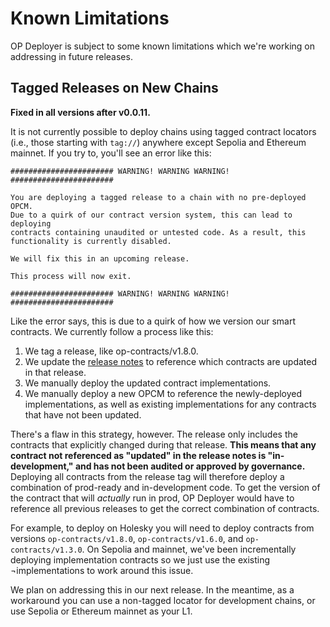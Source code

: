 # Known Limitations

OP Deployer is subject to some known limitations which we're working on addressing in future releases.

## Tagged Releases on New Chains

**Fixed in all versions after v0.0.11.**

It is not currently possible to deploy chains using tagged contract locators (i.e., those starting with `tag://`)
anywhere except Sepolia and Ethereum mainnet. If you try to, you'll see an error like this:

```
####################### WARNING! WARNING WARNING! #######################

You are deploying a tagged release to a chain with no pre-deployed OPCM.
Due to a quirk of our contract version system, this can lead to deploying
contracts containing unaudited or untested code. As a result, this
functionality is currently disabled.

We will fix this in an upcoming release.

This process will now exit.

####################### WARNING! WARNING WARNING! #######################
```

Like the error says, this is due to a quirk of how we version our smart contracts. We currently follow a process
like this:

1. We tag a release, like op-contracts/v1.8.0.
2. We update the [release notes][release-notes] to reference which contracts are updated in that release.
3. We manually deploy the updated contract implementations.
4. We manually deploy a new OPCM to reference the newly-deployed implementations, as well as existing implementations
   for any contracts that have not been updated.

There's a flaw in this strategy, however. The release only includes the contracts that explicitly changed during
that release. **This means that any contract not referenced as "updated" in the release notes is "in-development," and
has not been audited or approved by governance.** Deploying all contracts from the release tag will therefore deploy a
combination of prod-ready and in-development code. To get the version of the contract that will _actually_ run in prod,
OP Deployer would have to reference all previous releases to get the correct combination of contracts.

For example, to deploy on Holesky you will need to deploy contracts from versions `op-contracts/v1.8.0`, `op-contracts/v1.6.0`, and `op-contracts/v1.3.0`. On
Sepolia and mainnet, we've been incrementally deploying implementation contracts so we just use the existing
¬implementations to work around this issue.

We plan on addressing this in our next release. In the meantime, as a workaround you can use a non-tagged locator for
development chains, or use Sepolia or Ethereum mainnet as your L1.

[release-notes]: https://github.com/ethereum-AIHI/AIHI/releases/tag/op-contracts%2Fv1.8.0